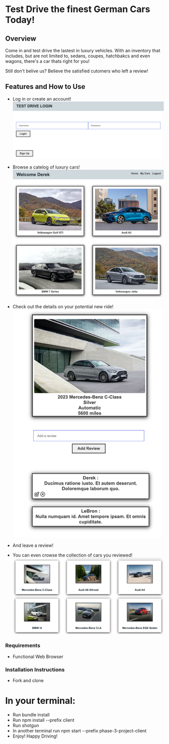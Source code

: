 # Test Drive the finest German Cars Today! 

## Overview 

Come in and test drive the lastest in luxury vehicles. With an inventory that includes, but are not limited to, sedans, coupes, hatchbakcs and even wagons, there's a car thats right for you! 

Still don't belive us? Believe the satisfied cutomers who left a review!

## Features and How to Use

* Log in or create an account!
![login-screen](images/login-screen.png)

* Browse a catelog of luxury cars!
![car-page](images/car-page.png)

* Check out the details on your potential new ride!
![review-car](images/review-car.png)
* And leave a review! 

* You can even crowse the collection of cars you reviewed! 
![my-cars](images/my-cars.png)

### Requirements 
* Functional Web Browser

### Installation Instructions 
* Fork and clone

# In your terminal:
* Run bundle install
* Run npm install --prefix client
* Run shotgun
* In another terminal run npm start --prefix phase-3-project-client 
* Enjoy! Happy Driving! 